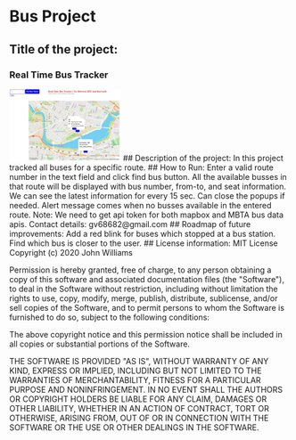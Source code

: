 # Bus Project


## Title of the project:  
### Real Time Bus Tracker
<img src= "busmap.jpg" width='200'/>
## Description of the project:
In this project tracked all buses for a specific route.
## How to Run: 
Enter a valid route number in the text field and click find bus button. All the available busses in that route will be displayed with bus number, from-to, and seat information. We can see the latest information for every 15 sec. Can close the popups if needed. Alert message comes when no busses available in the entered route.
Note: We need to get api token for both mapbox and MBTA bus data apis.
Contact details: gv68682@gmail.com
## Roadmap of future improvements:
Add a red blink for buses which stopped at a bus station. Find which bus is closer to the user.
## License information: 
MIT License
Copyright (c) 2020 John Williams

Permission is hereby granted, free of charge, to any person obtaining a copy
of this software and associated documentation files (the "Software"), to deal
in the Software without restriction, including without limitation the rights
to use, copy, modify, merge, publish, distribute, sublicense, and/or sell
copies of the Software, and to permit persons to whom the Software is
furnished to do so, subject to the following conditions:

The above copyright notice and this permission notice shall be included in all
copies or substantial portions of the Software.

THE SOFTWARE IS PROVIDED "AS IS", WITHOUT WARRANTY OF ANY KIND, EXPRESS OR
IMPLIED, INCLUDING BUT NOT LIMITED TO THE WARRANTIES OF MERCHANTABILITY,
FITNESS FOR A PARTICULAR PURPOSE AND NONINFRINGEMENT. IN NO EVENT SHALL THE
AUTHORS OR COPYRIGHT HOLDERS BE LIABLE FOR ANY CLAIM, DAMAGES OR OTHER
LIABILITY, WHETHER IN AN ACTION OF CONTRACT, TORT OR OTHERWISE, ARISING FROM,
OUT OF OR IN CONNECTION WITH THE SOFTWARE OR THE USE OR OTHER DEALINGS IN THE
SOFTWARE.

